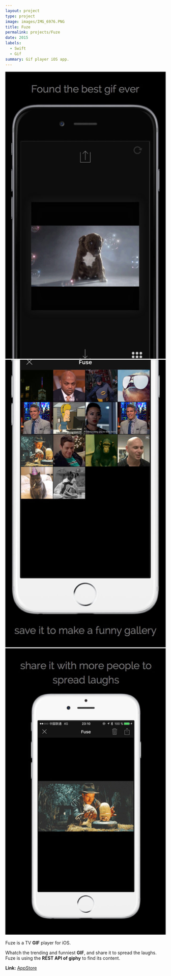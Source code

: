 ```yaml
---
layout: project
type: project
image: images/IMG_6976.PNG
title: Fuze
permalink: projects/Fuze
date: 2015
labels:
  - Swift
  - Gif
summary: Gif player iOS app.
---
```


<div class="ui small rounded images">
  <img class="ui image" src="../images/IMG_6973.PNG">
  <img class="ui image" src="../images/IMG_6974.PNG">
  <img class="ui image" src="../images/IMG_6975.PNG">
</div>

Fuze is a TV **GIF** player for iOS.

Whatch the trending and funniest **GIF**, and share it to spread the laughs.
Fuze is using the **REST API of giphy** to find its content.

<strong>Link:</strong> <a href="https://itunes.apple.com/fr/app/fuze/id1060486465?l=en&mt=8">AppStore</a>
